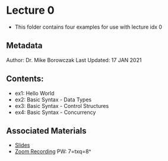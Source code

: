 # Lecture 0
- This folder contains four examples for use with lecture idx 0

## Metadata
Author: Dr. Mike Borowczak
Last Updated: 17 JAN 2021

## Contents:
- ex1: Hello World 
- ex2: Basic Syntax - Data Types
- ex3: Basic Syntax - Control Structures
- ex4: Basic Syntax - Concurrency

## Associated Materials

  - [Slides](https://docs.google.com/presentation/d/1xm4D5gETTW6oWpz9mx7e6Ju4Ups0T5oIx8ho7RLenHE/edit?usp=sharing)
  - [Zoom Recording](https://uwyo.zoom.us/rec/share/hZSqxK-4f3k-Os8t7mdOwv1akter9uydMrL_226LTeiDfwEQWE-fpeMft8stNTZq._f_HmePdfShB7vSY) PW: 7=txq=8^
